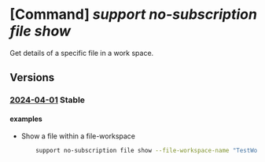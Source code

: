# [Command] _support no-subscription file show_

Get details of a specific file in a work space.

## Versions

### [2024-04-01](/Resources/mgmt-plane/L3Byb3ZpZGVycy9taWNyb3NvZnQuc3VwcG9ydC9maWxld29ya3NwYWNlcy97fS9maWxlcy97fQ==/2024-04-01.xml) **Stable**

<!-- mgmt-plane /providers/microsoft.support/fileworkspaces/{}/files/{} 2024-04-01 -->

#### examples

- Show a file within a file-workspace
    ```bash
        support no-subscription file show --file-workspace-name "TestWorkspaceName" --file-name "FileName"
    ```
